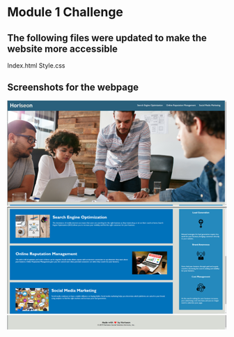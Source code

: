 # Module 1 Challenge

## The following files were updated to make the website more accessible

Index.html Style.css

## Screenshots for the webpage

![Website Screenshot](./assets/screenshots/webpage-screenshot.png)
![Website Screenshot](./assets/screenshots/webpage-screenshot-2.png)
![Website Screenshot](./assets/screenshots/webpage-screenshot-3.png)
